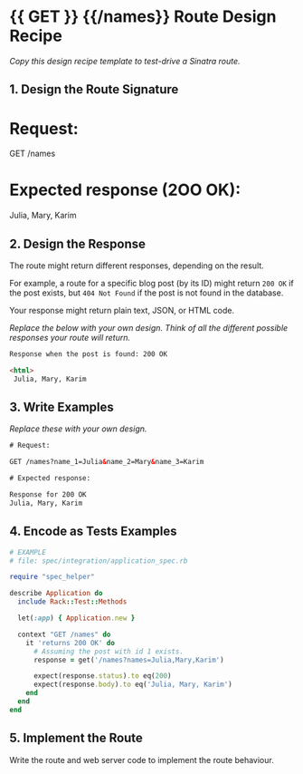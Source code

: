 # {{ GET }} {{/names}} Route Design Recipe

_Copy this design recipe template to test-drive a Sinatra route._

## 1. Design the Route Signature

# Request:
GET /names

# Expected response (2OO OK):
Julia, Mary, Karim

## 2. Design the Response

The route might return different responses, depending on the result.

For example, a route for a specific blog post (by its ID) might return `200 OK` if the post exists, but `404 Not Found` if the post is not found in the database.

Your response might return plain text, JSON, or HTML code. 

_Replace the below with your own design. Think of all the different possible responses your route will return._

```html
Response when the post is found: 200 OK

<html>
 Julia, Mary, Karim
```

## 3. Write Examples

_Replace these with your own design._

```html
# Request:

GET /names?name_1=Julia&name_2=Mary&name_3=Karim

# Expected response:

Response for 200 OK
Julia, Mary, Karim
```

## 4. Encode as Tests Examples

```ruby
# EXAMPLE
# file: spec/integration/application_spec.rb

require "spec_helper"

describe Application do
  include Rack::Test::Methods

  let(:app) { Application.new }

  context "GET /names" do
    it 'returns 200 OK' do
      # Assuming the post with id 1 exists.
      response = get('/names?names=Julia,Mary,Karim')

      expect(response.status).to eq(200)
      expect(response.body).to eq('Julia, Mary, Karim')
    end
  end
end
```

## 5. Implement the Route

Write the route and web server code to implement the route behaviour.
